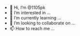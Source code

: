- 👋 Hi, I’m @1105pk
- 👀 I’m interested in ...
- 🌱 I’m currently learning ...
- 💞️ I’m looking to collaborate on ...
- 📫 How to reach me ...

<!---
1105pk/1105pk is a ✨ special ✨ repository because its `README.md` (this file) appears on your GitHub profile.
You can click the Preview link to take a look at your changes.
--->
